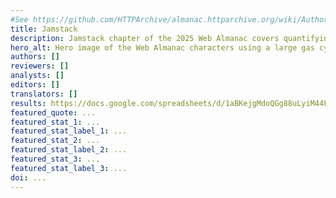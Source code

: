 ```yaml
---
#See https://github.com/HTTPArchive/almanac.httparchive.org/wiki/Authors'-Guide#metadata-to-add-at-the-top-of-your-chapters
title: Jamstack
description: Jamstack chapter of the 2025 Web Almanac covers quantifying Pre-Rendered and Hybrid sites and the growth of build tools powering them.
hero_alt: Hero image of the Web Almanac characters using a large gas cylinder with script markings on the front to inflate a web page.
authors: []
reviewers: []
analysts: []
editors: []
translators: []
results: https://docs.google.com/spreadsheets/d/1aBKejgMdoQGg88uLyiM44FKKkKztfKsdGJbI6rQv934/edit
featured_quote: ...
featured_stat_1: ...
featured_stat_label_1: ...
featured_stat_2: ...
featured_stat_label_2: ...
featured_stat_3: ...
featured_stat_label_3: ...
doi: ...
---
```

